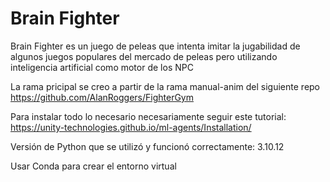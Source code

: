 # Brain Fighter
Brain Fighter es un juego de peleas que intenta imitar la jugabilidad de algunos juegos populares del mercado de peleas pero utilizando inteligencia artificial como motor de los NPC

La rama pricipal se creo a partir de la rama manual-anim del siguiente repo https://github.com/AlanRoggers/FighterGym

Para instalar todo lo necesario necesariamente seguir este tutorial:
	https://unity-technologies.github.io/ml-agents/Installation/

Versión de Python que se utilizó y funcionó correctamente: 3.10.12

Usar Conda para crear el entorno virtual
